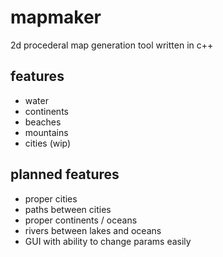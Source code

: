 # mapmaker
2d procederal map generation tool written in c++

## features
- water
- continents
- beaches
- mountains
- cities (wip)

## planned features 
- proper cities
- paths between cities
- proper continents / oceans
- rivers between lakes and oceans
- GUI with ability to change params easily 
